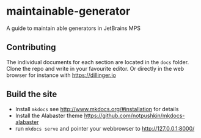 # maintainable-generator
A guide to maintain able generators in JetBrains MPS

## Contributing
The individual documents for each section are located in the `docs` folder. Clone the repo and write in your favourite editor. Or directly in the web browser for instance with https://dillinger.io 
## Build the site
- Install `mkdocs` see http://www.mkdocs.org/#installation for details
- Install the Alabaster theme https://github.com/notpushkin/mkdocs-alabaster
- run `mkdocs serve` and pointer your webbrowser to http://127.0.0.1:8000/
